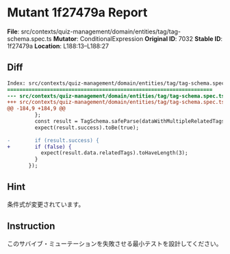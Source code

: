 # Mutant 1f27479a Report

**File**: src/contexts/quiz-management/domain/entities/tag/tag-schema.spec.ts
**Mutator**: ConditionalExpression
**Original ID**: 7032
**Stable ID**: 1f27479a
**Location**: L188:13–L188:27

## Diff

```diff
Index: src/contexts/quiz-management/domain/entities/tag/tag-schema.spec.ts
===================================================================
--- src/contexts/quiz-management/domain/entities/tag/tag-schema.spec.ts	original
+++ src/contexts/quiz-management/domain/entities/tag/tag-schema.spec.ts	mutated #7032
@@ -184,9 +184,9 @@
         };
         const result = TagSchema.safeParse(dataWithMultipleRelatedTags);
         expect(result.success).toBe(true);
 
-        if (result.success) {
+        if (false) {
           expect(result.data.relatedTags).toHaveLength(3);
         }
       });
```

## Hint

条件式が変更されています。

## Instruction

このサバイブ・ミューテーションを失敗させる最小テストを設計してください。

